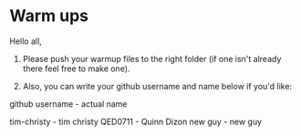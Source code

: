 # Warm ups

Hello all,

1) Please push your warmup files to the right folder (if one isn't already there feel free to make one). 


2) Also, you can write your github username and name below if you'd like: 

     
github username - actual name

tim-christy - tim christy 
QED0711 - Quinn Dizon
new guy - new guy

